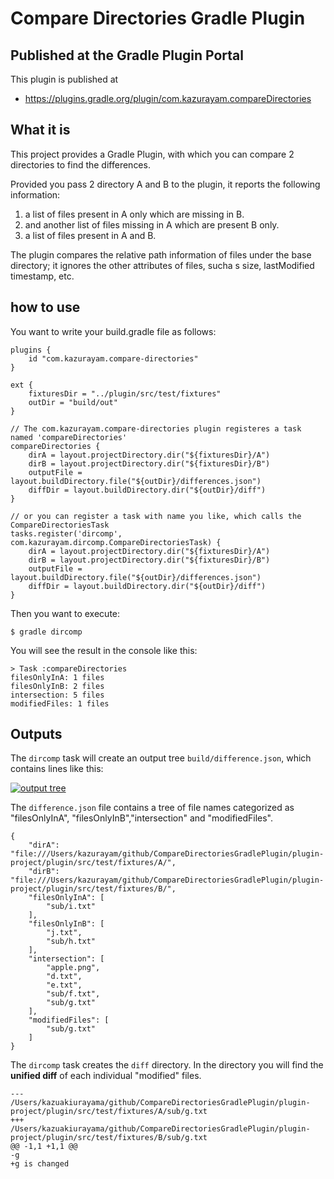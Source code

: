 # Compare Directories Gradle Plugin

## Published at the Gradle Plugin Portal

This plugin is published at 

- https://plugins.gradle.org/plugin/com.kazurayam.compareDirectories

## What it is

This project provides a Gradle Plugin, with which you can compare 2 directories to find the differences.

Provided you pass 2 directory A and B to the plugin, it reports the following information:

1. a list of files present in A only which are missing in B.
2. and another list of files missing in A which are present B only.
3. a list of files present in A and B.

The plugin compares the relative path information of files under the base directory; it ignores the other attributes of files, sucha s size, lastModified timestamp, etc.

## how to use

You want to write your build.gradle file as follows:

```
plugins {
    id "com.kazurayam.compare-directories"
}

ext {
    fixturesDir = "../plugin/src/test/fixtures"
    outDir = "build/out"
}

// The com.kazurayam.compare-directories plugin registeres a task named 'compareDirectories'
compareDirectories {
    dirA = layout.projectDirectory.dir("${fixturesDir}/A")
    dirB = layout.projectDirectory.dir("${fixturesDir}/B")
    outputFile = layout.buildDirectory.file("${outDir}/differences.json")
    diffDir = layout.buildDirectory.dir("${outDir}/diff")
}

// or you can register a task with name you like, which calls the CompareDirectoriesTask
tasks.register('dircomp', com.kazurayam.dircomp.CompareDirectoriesTask) {
    dirA = layout.projectDirectory.dir("${fixturesDir}/A")
    dirB = layout.projectDirectory.dir("${fixturesDir}/B")
    outputFile = layout.buildDirectory.file("${outDir}/differences.json")
    diffDir = layout.buildDirectory.dir("${outDir}/diff")
}
```

Then you want to execute:
```
$ gradle dircomp
```

You will see the result in the console like this:

```
> Task :compareDirectories
filesOnlyInA: 1 files
filesOnlyInB: 2 files
intersection: 5 files
modifiedFiles: 1 files
```

## Outputs

The `dircomp` task will create an output tree `build/difference.json`, which contains lines like this:

[![output tree](http://kazurayam.github.io/CompareDirectoriesGradlePlugin/images/output-tree.png)
]()

The `difference.json` file contains a tree of file names categorized as "filesOnlyInA", "filesOnlyInB","intersection" and "modifiedFiles".

```
{
    "dirA": "file:///Users/kazurayam/github/CompareDirectoriesGradlePlugin/plugin-project/plugin/src/test/fixtures/A/",
    "dirB": "file:///Users/kazurayam/github/CompareDirectoriesGradlePlugin/plugin-project/plugin/src/test/fixtures/B/",
    "filesOnlyInA": [
        "sub/i.txt"
    ],
    "filesOnlyInB": [
        "j.txt",
        "sub/h.txt"
    ],
    "intersection": [
        "apple.png",
        "d.txt",
        "e.txt",
        "sub/f.txt",
        "sub/g.txt"
    ],
    "modifiedFiles": [
        "sub/g.txt"
    ]
}
```

The `dircomp` task creates the `diff` directory. In the directory you will find the **unified diff** of each individual "modified" files.

```
--- /Users/kazuakiurayama/github/CompareDirectoriesGradlePlugin/plugin-project/plugin/src/test/fixtures/A/sub/g.txt
+++ /Users/kazuakiurayama/github/CompareDirectoriesGradlePlugin/plugin-project/plugin/src/test/fixtures/B/sub/g.txt
@@ -1,1 +1,1 @@
-g
+g is changed
```

